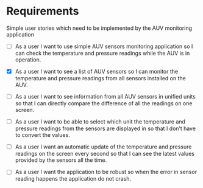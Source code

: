 ﻿# Requirements 

Simple user stories which 
need to be implemented by the AUV monitoring application 

 - [ ] As a user I want to use simple AUV sensors monitoring application so I can check the 
temperature and pressure readings while the AUV is in operation. 
 
- [x] As a user I want to see a list of AUV sensors so I can monitor the temperature and pressure 
readings from all sensors installed on the AUV. 

- [ ] As a user I want to see information from all AUV sensors in unified units so that I can directly 
compare the difference of all the readings on one screen. 

- [ ] As a user I want to be able to select which unit the temperature and pressure readings from 
the sensors are displayed in so that I don’t have to convert the values. 

- [ ] As a user I want an automatic update of the temperature and pressure readings on the screen 
every second so that I can see the latest values provided by the sensors all the time. 

- [ ] As a user I want the application to be robust so when the error in sensor reading happens the 
application do not crash.